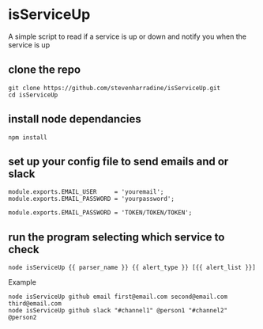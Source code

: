 # isServiceUp
A simple script to read if a service is up or down and notify you when the service is up

## clone the repo
```
git clone https://github.com/stevenharradine/isServiceUp.git
cd isServiceUp
```

## install node dependancies
```
npm install
```

## set up your config file to send emails and or slack
```
module.exports.EMAIL_USER     = 'youremail';
module.exports.EMAIL_PASSWORD = 'yourpassword';

module.exports.EMAIL_PASSWORD = 'TOKEN/TOKEN/TOKEN';
```

## run the program selecting which service to check
```
node isServiceUp {{ parser_name }} {{ alert_type }} [{{ alert_list }}]
```
Example
```
node isServiceUp github email first@email.com second@email.com third@email.com
node isServiceUp github slack "#channel1" @person1 "#channel2" @person2
```
